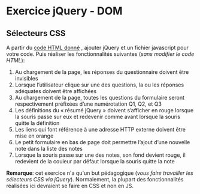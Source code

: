 # Exercice jQuery - DOM

## Sélecteurs CSS

A partir du [code HTML donné](resources/jqueryDomTraining.html) , ajouter jQuery et un fichier javascript pour votre code. Puis réaliser les fonctionnalités suivantes (*sans modifier le code HTML*):

 1. Au chargement de la page, les réponses du questionnaire doivent être invisibles
 2. Lorsque l’utilisateur clique sur une des questions, la ou les réponses  adéquates doivent être affichées
 3. Au chargement de la page, toutes les questions du formulaire seront respectivement préfixées d’une numérotation Q1, Q2, et Q3
 4. Les définitions du « résumé jQuery » doivent s’afficher en rouge lorsque la souris passe sur eux et redevenir comme avant lorsque la souris quitte la définition
 5. Les liens qui font référence à une adresse HTTP externe doivent être mise en orange
 6. Le petit formulaire en bas de page doit permettre l’ajout d’une nouvelle note dans la liste des notes
 7. Lorsque la souris passe sur une des notes, son fond devient rouge, il redevient de la couleur par défaut lorsque la souris quitte la note

**Remarque**: cet exercice n'a qu'un but pédagogique (*vous faire travailler les sélecteurs CSS via jQuery*). Normalement, la plupart des fonctionnalités réalisées ici devraient se faire en CSS et non en JS. 
<!--stackedit_data:
eyJoaXN0b3J5IjpbLTY4MDcwOTQ0MSwtMTU4OTUzNDY5MSwtMT
Q1Mzk0NDAyMV19
-->